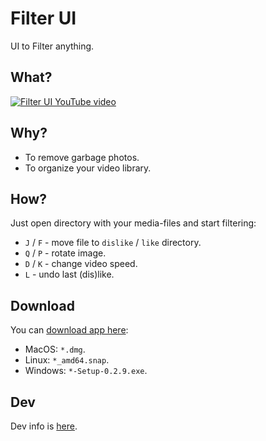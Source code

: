 # Filter UI
UI to Filter anything.

## What?
[![Filter UI YouTube video](https://j.gifs.com/p8plKV.gif)](https://www.youtube.com/watch?v=qI6WYI8sgH8)

## Why?
- To remove garbage photos.
- To organize your video library.

## How?
Just open directory with your media-files and start filtering:
- `J` / `F` - move file to `dislike` / `like` directory.
- `Q` / `P` - rotate image.
- `D` / `K` - change video speed.
- `L` - undo last (dis)like.

## Download
You can [download app here](https://github.com/zored/filter_ui/releases/latest):
- MacOS: `*.dmg`.
- Linux: `*_amd64.snap`.
- Windows: `*-Setup-0.2.9.exe`.

## Dev
Dev info is [here](./DEV.md).